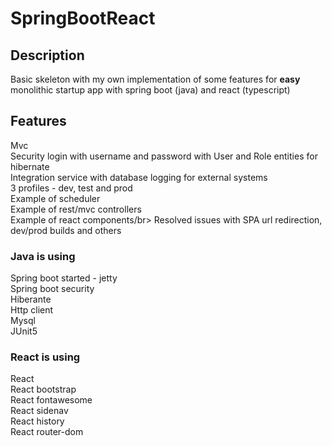 # SpringBootReact

<h2>Description</h2>

<p>Basic skeleton with my own implementation of some features for <b>easy</b> monolithic startup app with spring boot (java) and react (typescript)</p>

<h2>Features</h2>

<p>
Mvc</br>
Security login with username and password with User and Role entities for hibernate</br>
Integration service with database logging for external systems</br>
3 profiles - dev, test and prod</br>
Example of scheduler</br>
Example of rest/mvc controllers</br>
Example of react components/br>
Resolved issues with SPA url redirection, dev/prod builds and others</br>
</p>

<h3>Java is using</h3>
<p>
Spring boot started - jetty</br>
Spring boot security</br>
Hiberante</br>
Http client</br>
Mysql</br>
JUnit5</br>
</p>

<h3>React is using</h3>
<p>
React</br>
React bootstrap</br>
React fontawesome</br>
React sidenav</br>
React history</br>
React router-dom</br>
</p>
